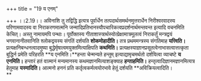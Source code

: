+++
title = "19 य एनम्"

+++
।।2.19।। अविनाशि तु तद्विद्धि इत्यत्र पूर्वार्धेन
तत्पदार्थसमर्थनमुत्तरार्धेन निरीश्वरवादस्य परिणामवादस्य वा
निराकरणमात्मनि जन्मादिप्रतिभानस्यौपचारिकत्वप्रदर्शनार्थमन्तवन्त इत्यादि
वचनमिति केचित्। अस्तु नामायमपि पन्थाः। पूर्वोक्तस्य
गीताशास्त्रार्थस्योत्प्रेक्षामात्रमूलत्वं निराकर्तुं मन्त्रद्वयं
भगवानानीतवानिति श्लोकद्वयस्य संगतिं दर्शयति **शोकमोहादीति।** तत्र
प्रथममन्त्रस्य संगतिमाह **यत्त्विति।** प्रत्यक्षनिबन्धनत्वादमुष्या
बुद्धेर्मृषात्वमयुक्तमित्याक्षिपति **कथमिति।**
प्रत्यक्षस्याज्ञानप्रसूतत्वेनाभासत्वात्तत्कृता बुद्धिर्न प्रमेति परिहरति
**य एनमिति।**हन्ता चेन्मन्यते हन्तुम् इत्याद्यामृचमर्थतो दर्शयित्वा
व्याचष्टे **य** **एनमिति।** हन्तारं हतं वात्मानं मन्यमानस्य
कथमज्ञानमित्याशङ्क्याह **हन्ताहमिति।** हन्तृत्वादिज्ञानमज्ञानमित्यत्र
हेतुमाह **यस्मादिति।** आत्मनो हननं प्रति कर्तृत्वकर्मत्वयोरभावे हेतुं
दर्शयति **अविक्रियत्वादिति।  
**
